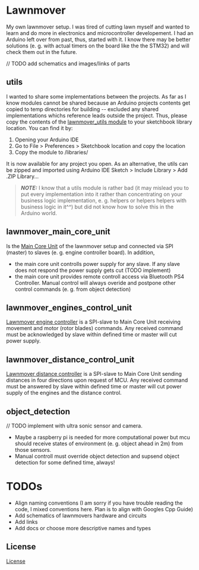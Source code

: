 # Lawnmover
My own lawnmover setup. I was tired of cutting lawn myself and wanted to learn and do more in electronics and microcontroller developement. 
I had an Arduino left over from past, thus, started with it. 
I know there may be better solutions (e. g. with actual timers on the board like the the STM32) and will check them out in the future.

// TODO add schematics and images/links of parts

## utils
I wanted to share some implementations between the projects. As far as I know modules cannot be shared because an Arduino projects contents get copied to temp directories for building -- excluded any shared implementations whichs reference leads outside the project.
Thus, please copy the contents of the [lawnmover_utils module](lawnmover_utils) to your sketchbook library location. You can find it by:
1. Opening your Arduino IDE
2. Go to File > Preferences > Sketchbook location and copy the location
3. Copy the module to <your-sketchbook-location>/libraries/

It is now available for any project you open. As an alternative, the utils can be zipped and imported using Arduino IDE Sketch > Include Library > Add .ZIP Library...

> **_NOTE:_** I know that a utils module is rather bad (it may mislead you to put every implementation into it rather than concentrating on your business logic implementation, e. g. helpers or helpers helpers with business logic in it^^) but did not know how to solve this in the Arduino world.

## lawnmover_main_core_unit
Is the [Main Core Unit](lawnmover_main_core_unit/README.md) of the lawnmover setup and connected via SPI (master) to slaves (e. g. engine controller board). In addition,
* the main core unit controlls power supply for any slave. If any slave does not respond the power supply gets cut (TODO implement)
* the main core unit provides remote controll access via Bluetooth PS4 Controller. Manual control will always overide and postpone other control commands (e. g. from object detection)

## lawnmover_engines_control_unit
[Lawnmover engine controller](lawnmover_engines_control_unit/README.md) is a SPI-slave to Main Core Unit receiving movement and motor (rotor blades) commands. 
Any received command must be acknowledged by slave within defined time or master will cut power supply.

## lawnmover_distance_control_unit
[Lawnmover distance controller](lawnmover_distance_control_unit/README.md) is a SPI-slave to Main Core Unit sending distances in four directions upon request of MCU. 
Any received command must be answered by slave within defined time or master will cut power supply of the engines and the distance control.

## object_detection
// TODO implement with ultra sonic sensor and camera. 
  * Maybe a raspberry pi is needed for more computational power but mcu should receive states of environment (e. g. object ahead in 2m) from those sensors.
  * Manual controll must override object detection and supsend object detection for some defined time, always!


# TODOs
* Align naming conventions (I am sorry if you have trouble reading the code, I mixed conventions here. Plan is to align with Googles Cpp Guide)
* Add schematics of lawnmovers hardware and circuits
* Add links
* Add docs or choose more descriptive names and types

## License
[License](LICENSE)

